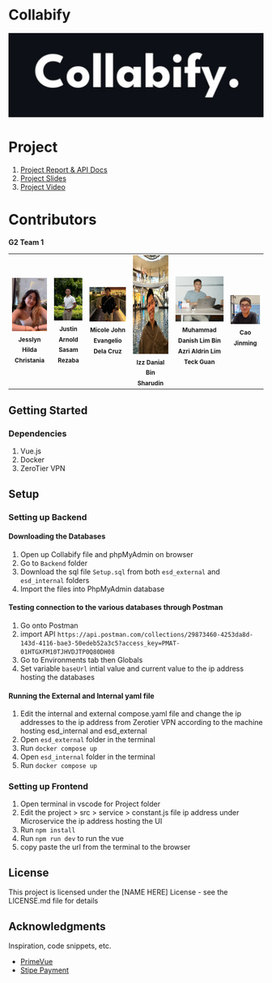 # Collabify

<p align="center">
  <img src="Frontend\Readme_files\logo.jpg" width=600px>
</p>


# Project

1. [Project Report & API Docs](https://docs.google.com/document/d/1qe-v97qh0Op3Mk3ixpWzRCELSHMURxqcJao1n8w-aEI/edit)
2. [Project Slides](https://smu-my.sharepoint.com/:p:/g/personal/muhammadlim_2022_scis_smu_edu_sg/ERqi2dWXyB9GvByIzQPJ-TcBi2VPLSwgefTgUpb4jqM9GA?e=eU6zYl)
3. [Project Video]()

# Contributors

**G2 Team 1**

<table>
    <tr>
        <td align="center"><img src="Frontend\Readme_files\jesslyn.JPG" width="150px"/><br /><sub><b>Jesslyn Hilda Christania</b></sub></a></td>
        <td align="center"><img src="Frontend\Readme_files\justin.jpg" width="150px"/><br /><sub><b>Justin Arnold Sasam Rezaba</b></sub></a></td>
        <td align="center"><img src="Frontend\Readme_files\micole.jpg" width="150px"/><br /><sub><b>Micole John Evangelio Dela Cruz</b></sub></a></td>
        <td align="center"><img src="Frontend\Readme_files\izz.jpg" width="210px" height="195px"/><br /><sub><b>Izz Danial Bin Sharudin</b></sub></a></td>
        <td align="center"><img src="Frontend\Readme_files\danish.jpg" width="150px"/><br /><sub><b>Muhammad Danish Lim Bin Azri Aldrin Lim Teck Guan</b></sub></a></td>
        <td align="center"><img src="Frontend\Readme_files\jinming.jpg" width="150px"/><br /><sub><b>Cao Jinming</b></sub></a></td>
    </tr>
</table>

## Getting Started

### Dependencies

1. Vue.js
2. Docker
3. ZeroTier VPN

## Setup

### Setting up Backend

#### Downloading the Databases

1. Open up Collabify file and phpMyAdmin on browser
2. Go to `Backend` folder
3. Download the sql file `Setup.sql` from both `esd_external` and `esd_internal` folders
4. Import the files into PhpMyAdmin database

#### Testing connection to the various databases through Postman

1. Go onto Postman
2. import API `https://api.postman.com/collections/29873460-4253da8d-143d-4116-bae3-50edeb52a3c5?access_key=PMAT-01HTGXFM10TJHVDJTP0Q80DH08`
3. Go to Environments tab then Globals
4. Set variable `baseUrl` intial value and current value to the ip address hosting the databases 

#### Running the External and Internal yaml file

1. Edit the internal and external compose.yaml file and change the ip addresses to the ip address from Zerotier VPN according to the machine hosting esd_internal and esd_external
2. Open `esd_external` folder in the terminal
3. Run `docker compose up`
4. Open `esd_internal` folder in the terminal
5. Run `docker compose up`

### Setting up Frontend

1. Open terminal in vscode for Project folder
2. Edit the project > src > service > constant.js file ip address under Microservice the ip address hosting the UI
3. Run `npm install`
4. Run `npm run dev` to run the vue
5. copy paste the url from the terminal to the browser

## License

This project is licensed under the [NAME HERE] License - see the LICENSE.md file for details

## Acknowledgments

Inspiration, code snippets, etc.

- [PrimeVue](https://github.com/primefaces/sakai-vue)
- [Stipe Payment](https://github.com/WebDevSimplified/stripe-checkout-simple)
